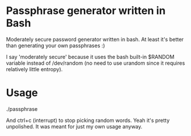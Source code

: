 Passphrase generator written in Bash
=========================

Moderately secure password generator written in bash. At least it's better than generating your own passphrases :)

I say 'moderately secure' because it uses the bash built-in $RANDOM variable instead of /dev/random (no need to use
urandom since it requires relatively little entropy).

Usage
=====

./passphrase

And ctrl+c (interrupt) to stop picking random words. Yeah it's pretty unpolished. It was meant for just my own usage anyway.
